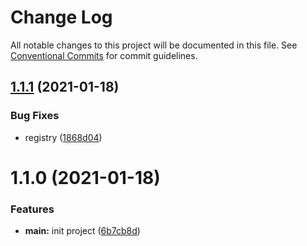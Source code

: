 # Change Log

All notable changes to this project will be documented in this file.
See [Conventional Commits](https://conventionalcommits.org) for commit guidelines.

## [1.1.1](https://github.com/hzzly/lerna-demo/compare/@hzzly/utils@1.1.0...@hzzly/utils@1.1.1) (2021-01-18)


### Bug Fixes

* registry ([1868d04](https://github.com/hzzly/lerna-demo/commit/1868d04fa3b216402df994b8ab772f3034a537ab))





# 1.1.0 (2021-01-18)


### Features

* **main:** init project ([6b7cb8d](https://github.com/hzzly/lerna-demo/commit/6b7cb8d62d67f90d31aa6d0cc6f7b8e4361364f3))
